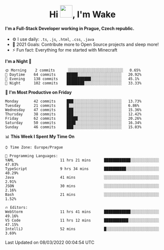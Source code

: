 <h1 align="center">Hi <img src="https://raw.githubusercontent.com/MrWakeCZ/MrWakeCZ/master/Hi.gif" width="40px" />, I'm Wake</h1>

#### I'm a Full-Stack Developer working in Prague, Czech republic.
- ⚙️ I use daily: `.ts`, `.js`, `.html`, `.css`, `.java`
- 🥅 2021 Goals: Contribute more to Open Source projects and sleep more!
- ⚡ Fun fact: Everything for me started with Minecraft

<!--START_SECTION:waka-->
**I'm a Night 🦉** 

```text
🌞 Morning    2 commits      ░░░░░░░░░░░░░░░░░░░░░░░░░   0.65% 
🌆 Daytime    64 commits     █████░░░░░░░░░░░░░░░░░░░░   20.92% 
🌃 Evening    138 commits    ███████████░░░░░░░░░░░░░░   45.1% 
🌙 Night      102 commits    ████████░░░░░░░░░░░░░░░░░   33.33%

```
📅 **I'm Most Productive on Friday** 

```text
Monday       42 commits     ███░░░░░░░░░░░░░░░░░░░░░░   13.73% 
Tuesday      21 commits     █░░░░░░░░░░░░░░░░░░░░░░░░   6.86% 
Wednesday    47 commits     ███░░░░░░░░░░░░░░░░░░░░░░   15.36% 
Thursday     38 commits     ███░░░░░░░░░░░░░░░░░░░░░░   12.42% 
Friday       62 commits     █████░░░░░░░░░░░░░░░░░░░░   20.26% 
Saturday     50 commits     ████░░░░░░░░░░░░░░░░░░░░░   16.34% 
Sunday       46 commits     ███░░░░░░░░░░░░░░░░░░░░░░   15.03%

```


📊 **This Week I Spent My Time On** 

```text
⌚︎ Time Zone: Europe/Prague

💬 Programming Languages: 
YAML                     11 hrs 21 mins      ████████████░░░░░░░░░░░░░   47.83% 
TypeScript               9 hrs 34 mins       ██████████░░░░░░░░░░░░░░░   40.29% 
Java                     41 mins             ░░░░░░░░░░░░░░░░░░░░░░░░░   2.91% 
JSON                     30 mins             ░░░░░░░░░░░░░░░░░░░░░░░░░   2.16% 
Bash                     21 mins             ░░░░░░░░░░░░░░░░░░░░░░░░░   1.52%

🔥 Editors: 
WebStorm                 11 hrs 41 mins      ████████████░░░░░░░░░░░░░   49.16% 
VS Code                  11 hrs 12 mins      ███████████░░░░░░░░░░░░░░   47.15% 
IntelliJ                 52 mins             █░░░░░░░░░░░░░░░░░░░░░░░░   3.69%

```


 Last Updated on 08/03/2022 00:04:54 UTC
<!--END_SECTION:waka-->
